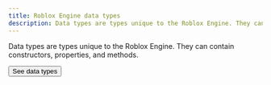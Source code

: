 ```yaml
---
title: Roblox Engine data types
description: Data types are types unique to the Roblox Engine. They can contain constructors, properties, and methods.
---
```


Data types are types unique to the Roblox Engine. They can contain constructors,
properties, and methods.

<SideBarLink nodeId='Engine API/Data Types'>
  <Button color='secondary' size='large' variant='contained'>See data types</Button>
</SideBarLink>
